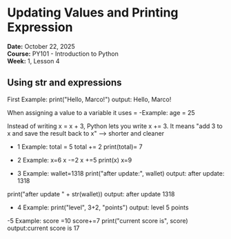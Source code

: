 # Updating Values and Printing Expression

**Date:** October 22, 2025  
**Course:** PY101 - Introduction to Python  
**Week:** 1, Lesson 4

## Using str and expressions

First Example:
print("Hello, Marco!")
output: Hello, Marco!

When assigning a value to a variable it uses = -Example: age = 25

Instead of writing x = x + 3, Python lets you write x += 3.
It means "add 3 to x and save the result back to x" ⟶ shorter and cleaner

- 1 Example: total = 5
total += 2
print(total)= 7

- 2 Example:
x=6
x -=2
x +=5
print(x)
x=9

- 3 Example: wallet=1318
print("after update:", wallet)
output: after update: 1318

print("after update " + str(wallet))
output: after update 1318

- 4 Example: print("level", 3+2, "points")
output: level 5 points

-5 Example: score =10
score+=7
print("current score is", score)
output:current score is 17
